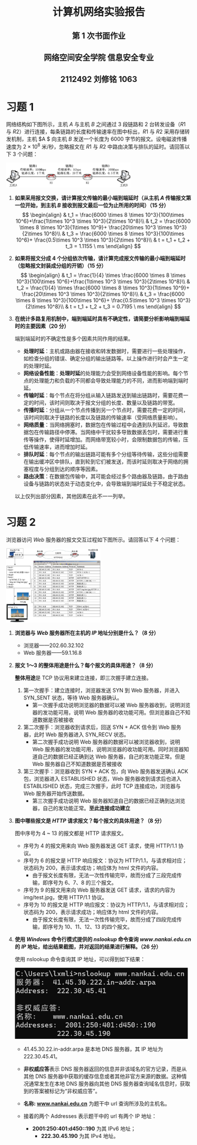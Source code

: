 # <center>**计算机网络实验报告**</center>

## <center>第 1 次书面作业</center>

## <center> **网络空间安全学院 信息安全专业**</center>

## <center> **2112492 刘修铭 1063**</center>

# 习题 1

网络结构如下图所示，主机 $A$ 与主机 $B$ 之间通过 $3$ 段链路和 $2$ 台转发设备（$R1$ 与 $R2$）进行连接，每条链路的长度和传输速率在图中标出，$R1$ 与 $R2$ 采用存储转发机制，主机 $A $ 向主机 $B$ 发送一个长度为 $6000$ 字节的报文。设电磁波传播速度为 $2×10^8$ 米/秒，忽略报文在 $R1$ 与 $R2$ 中路由决策与排队的延时。请回答以下 $3$ 个问题：

<img src="./pic/1.png" style="zoom: 33%;" />

1. **如果采用报文交换，请计算报文传输的最小端到端延时（从主机 $A$ 传输报文第一位开始，到主机 $B$ 接收到报文最后一位为止所用的时间）（15 分）**
   $$
   \begin{align}
   & t_1 = \frac{6000 \times 8 \times 10^3}{100\times 10^6}+\frac{1\times 10^3 \times 10^3}{2\times 10^8}\\
   & t_2 = \frac{6000 \times 8 \times 10^3}{1\times 10^9}+ \frac{20\times 10^3 \times 10^3}{2\times 10^8}\\
   & t_3 = \frac{6000 \times 8 \times 10^3}{100\times 10^6}+ \frac{0.5\times 10^3 \times 10^3}{2\times 10^8}\\
   & t = t_1 + t_2 + t_3 = 1.1155 \ ms
   \end{align}
   $$
   
2. **如果将报文分成 $4$ 个分组依次传输，请计算完成报文传输的最小端到端延时（忽略报文封装成分组的开销）（15 分）**
   $$
   \begin{align}
   & t_1 = \frac{1}{4} \times \frac{6000 \times 8 \times 10^3}{100\times 10^6}+\frac{1\times 10^3 \times 10^3}{2\times 10^8}\\
   & t_2 = \frac{1}{4} \times \frac{6000 \times 8 \times 10^3}{1\times 10^9}+ \frac{20\times 10^3 \times 10^3}{2\times 10^8}\\
   & t_3 = \frac{6000 \times 8 \times 10^3}{100\times 10^6}+ \frac{0.5\times 10^3 \times 10^3}{2\times 10^8}\\
   & t = t_1 + t_2 + t_3 = 0.7195 \ ms
   \end{align}
   $$


3. **在统计多路复用机制中，端到端延时具有不确定性，请简要分析影响端到端延时的主要因素（20 分）**

   端到端延时的不确定性是多个因素共同作用的结果。

   * **处理时延**：主机或路由器在接收和转发数据时，需要进行一些处理操作，如检查分组的错误、确定分组的输出链路等。以上操作进行时会产生一定的处理时延。
   * **网络设备性能**：**处理时延**的处理能力会受到网络设备性能的影响。每个节点的处理能力和负载的不同都会导致处理能力的不同，进而影响端到端时延。
   * **传输时延**：每个节点在将分组从输入链路发送到输出链路时，需要花费一定的时间，该时间则取决于报文分组的长度、数量以及链路的带宽。
   * **传播时延**：分组从一个节点传播到另一个节点时，需要花费一定的时间，该时间则取决于链路的长度以及链路的传输速率（受网络质量影响）。
   * **网络质量**：当网络拥塞时，数据包在传输过程中会遇到队列延迟，导致数据包在传输路径中停滞。当网络中干扰较多导致数据丢包时，需要进行重传等操作，使得时延增加。而网络带宽较小时，会限制数据包的传输，压低传输速率，进而增加时延。
   * **排队时延**：每个节点的输出链路可能有多个分组等待传输，这些分组需要在输出缓冲区中排队，直到轮到它们被发送，而该时延则取决于网络的拥塞程度与分组到达的顺序等因素。
   * **路由决策**：在数据包传输中，其可能会经过多个路由器及链路，由于路由设备与链路的状态处于动态变化中，会导致端到端时延处于不稳定状态。

   以上仅列出部分因素，其他因素在此不一一列举。

   

# 习题 2

浏览器访问 $Web$ 服务器的报文交互过程如下图所示。请回答以下 $4$ 个问题：

<img src="./pic/2.png" style="zoom: 25%;" />

1. **浏览器与 $Web$ 服务器所在主机的 $IP$ 地址分别是什么？（8 分）**
   * 浏览器——202.60.32.102
   * Web 服务器——59.1.16.8

2. **报文 $1～3$ 的整体用途是什么？每个报文的具体用途？（8 分）**

   **整体用途**是 TCP 协议用来建立连接，即三次握手建立连接。

   1. 第一次握手：建立连接时，浏览器发送 SYN 到 Web 服务器，并进入 SYN_SENT 状态，等待 Web 服务器确认。
      * 第一次握手成功说明浏览器的数据可以被 Web 服务器收到，说明浏览器的发功能可用，说明 Web 服务器的收功能可用。但浏览器自己不知道数据是否被接收
   2. 第二次握手：浏览器收到请求后，回送 SYN + ACK 信令到 Web 服务器，此时 Web 服务器进入 SYN_RECV 状态。
      * 第二次握手成功说明 Web 服务器的数据可以被浏览器收到，说明 Web 服务器的发功能可用，说明浏览器的收功能可用。同时浏览器知道自己的数据已经正确到达 Web 服务器，自己的发功能正常。但是 Web 服务器自己不知道数据是否被接收
   3. 第三次握手：浏览器收到 SYN + ACK 包，向 Web 服务器发送确认 ACK 包，浏览器进入 ESTABLISHED 状态，Web 服务器收到请求后也进入 ESTABLISHED 状态，完成三次握手，此时 TCP 连接成功，浏览器与 Web 服务器开始传送数据。
      * 第三次握手成功说明 Web 服务器知道自己的数据已经正确到达浏览器，自己的发功能正常。**至此连接成功建立**

3. **图中哪些报文是 $HTTP$ 请求报文？每个报文的具体用途？（8 分）**

   图中序号为 4 ~ 13 的报文都是 HTTP 请求报文。

   * 序号为 4 的报文用来向 Web 服务器发送 GET 请求，使用 HTTP/1.1 协议。
   * 序号为 6 的报文是 HTTP 响应报文：协议为 HTTP/1.1，与请求相对应；状态码为 200，表示请求成功；响应体为 html 文件的内容。
     * 由于报文长度有限，无法一次性传输完毕，故而分成了三段完成传输，即序号为 6、7、8 的三个报文。
   * 序号为 9 的报文用来向 Web 服务器发送 GET 请求，请求的内容为 img/test.jpg，使用 HTTP/1.1 协议。
   * 序号为 10 的报文是 HTTP 响应报文：协议为 HTTP/1.1，与请求相对应；状态码为 200，表示请求成功；响应体为 html 文件的内容。
     * 由于报文长度有限，无法一次性传输完毕，故而分成了四段完成传输，即序号为 10、11、12、13 的四个报文。

4. **使用 $Windows$ 命令行模式提供的 $nslookup$ 命令查询 $www.nankai.edu.cn$ 的 $IP$ 地址，给出结果截图，并对返回的结果进行解释。（26 分）**

   使用 nslookup 命令查询其 IP 地址，可以得到如下结果：

   <img src="./pic/3.png" style="zoom:80%;" />

   * 41.45.30.22.in-addr.arpa 是本地 DNS 服务器，其 IP 地址为 222.30.45.41。

   * **非权威应答**表示 DNS 服务器返回的信息并非该域名的官方记录，而是从其他 DNS 服务器中获取的缓存信息或者其他非官方来源的数据。这种情况通常发生在本地 DNS 服务器向其他 DNS 服务器查询域名信息时，获取到的答案被标记为“非权威应答”。

   * **名称: www.nankai.edu.cn** 为题干中 url 查询所涉及的主机名。

   * 接着的两个 Addresses 表示题干中的 url 有两个 IP 地址：
     * **2001:250:401:d450::190** 为其 IPv6 地址；
       * **222.30.45.190** 为其 IPv4 地址。
